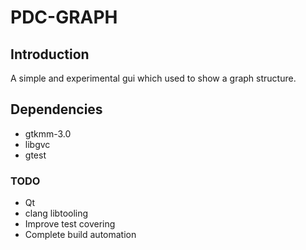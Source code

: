 # PDC-GRAPH

## Introduction
A simple and experimental gui which used to show a graph structure.

## Dependencies
* gtkmm-3.0
* libgvc
* gtest

### TODO
* Qt
* clang libtooling
* Improve test covering
* Complete build automation

